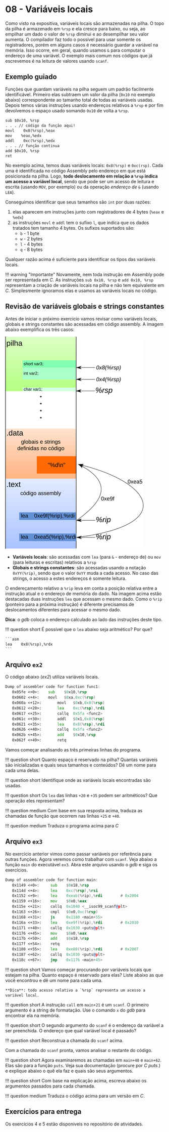 # 08 - Variáveis locais

Como visto na expositiva, variáveis locais são armazenadas na pilha. O topo da pilha é armazenado em `%rsp` e ela cresce para baixo, ou seja, ao empilhar um dado o valor de `%rsp` diminui e ao desempilhar seu valor aumenta. O compilador faz todo o possível para usar somente os registradores, porém em alguns casos é necessário guardar a variável na memória. Isso ocorre, em geral, quando usamos `&` para computar o endereço de uma variável. O exemplo mais comum nos códigos que já escrevemos é na leitura de valores usando `scanf`.

## Exemplo guiado

Funções que guardam variáveis na pilha seguem um padrão facilmente identificável. Primeiro elas subtraem um valor da pilha (`0x10` no exemplo abaixo) correspondente ao tamanho total de todas as variáveis usadas. Depois temos várias instruções usando endereços relativos a `%rsp` e por fim devolvemos o espaço usado somando `0x10` de volta a `%rsp`.

~~~{asm}
sub $0x10, %rsp
. . . // código da função aqui!
movl    0x8(%rsp),%eax
mov    %eax,%edx
addl    0xc(%rsp),%edx
. . . // função continua
add $0x10, %rsp
ret
~~~

No exemplo acima, temos duas variáveis locais: `0x8(%rsp)` e `0xc(rsp)`. Cada uma é identificada no código Assembly pelo endereço em que está posicionada na pilha. Logo, **todo deslocamento em relação a `%rsp` indica um acesso a variável local**, sendo que pode ser um acesso de leitura e escrita (usando `MOV`, por exemplo) ou da operação *endereço de* `&` (usando `LEA`).

Conseguimos identificar que seus tamanhos são `int` por duas razões:

1. elas aparecem em instruções junto com registradores de 4 bytes (`%eax` e `%edx`)
1. as instruções `movl` e `addl` tem o sufixo `l`, que indica que os dados tratados tem tamanho 4 bytes. Os sufixos suportados são: 
    * `b` - 1 byte
    * `w` - 2 bytes
    * `l` - 4 bytes
    * `q` - 8 bytes 
    
Qualquer razão acima é suficiente para identificar os tipos das variáveis locais.

!!! warning "Importante"
    Novamente, nem toda instrução em Assembly pode ser representada em *C*. As instruções `sub 0x10, %rsp` e `add 0x10, %rsp` representam a criação de variáveis locais na pilha e não tem equivalente em *C*. Simplesmente ignoramos elas e usamos as variáveis locais no código.

## Revisão de variáveis globais e strings constantes

Antes de iniciar o próximo exercício vamos revisar como variáveis locais, globais e strings constantes são acessadas em código assembly. A imagem abaixo exemplifica os três casos:

![Organização das variáveis locais, globais e strings constantes na memória](pilha-rip.png)

* **Variáveis locais**: são acessadas com `lea` (para `&` - endereço de) ou `mov` (para leituras e escritas) relativos a `%rsp`
* **Globais e strings constantes**: são acessadas usando a notação `0xYY(%rip)`, sendo que o valor `0xYY` muda a cada acesso. No caso das strings, o acesso a estes endereços é somente leitura.

O endereçamento relativo a `%rip` leva em conta a posição relativa entre a instrução atual e o endereço de memória do dado. Na imagem acima estão destacadas duas instruções `lea` que acessam o mesmo dado. Como o `%rip` (ponteiro para a próxima instrução) é diferente precisamos de deslocamentos diferentes para acessar o mesmo dado. 

**Dica**: o *gdb* coloca o endereço calculado ao lado das instruções deste tipo.

!!! question short
    É possível que o `lea` abaixo seja aritmético? Por que?

    ```asm
    lea    0x8(%rsp),%rdx
    ```

## Arquivo `ex2`

O código abaixo (*ex2*) utiliza variáveis locais.

```asm
Dump of assembler code for function func1:
   0x05fe <+0>:	   sub    $0x10,%rsp
   0x0602 <+4>:	   movl   $0xa,0xc(%rsp)
   0x060a <+12>:	   movl   $0xb,0x8(%rsp)
   0x0612 <+20>:	   lea    0xc(%rsp),%rdi
   0x0617 <+25>:	   callq  0x5fa <func2>
   0x061c <+30>:	   addl   $0x1,0x8(%rsp)
   0x0621 <+35>:	   lea    0x8(%rsp),%rdi
   0x0626 <+40>:	   callq  0x5fa <func2>
   0x062b <+45>:	   add    $0x10,%rsp
   0x062f <+49>:	   retq   

```

Vamos começar analisando as três primeiras linhas do programa. 

!!! question short
    Quanto espaço é reservado na pilha? Quantas variáveis são inicializadas e quais seus tamanhos e conteúdos? Dê um nome para cada uma delas.


!!! question short
    Identifique onde as variáveis locais encontradas são usadas.

!!! question short
    Os `lea` das linhas `+20` e `+35` podem ser aritméticos? Que operação eles representam?

!!! question medium
    Com base em sua resposta acima, traduza as chamadas de função que ocorrem nas linhas `+25` e `+40`.

!!! question medium
    Traduza o programa acima para *C* 

## Arquivo `ex3`

No exercício anterior vimos como passar variáveis por referência para outras funções. Agora veremos como trabalhar com `scanf`. Veja abaixo a função `main` do executável `ex3`. Abra este arquivo usando o *gdb* e siga os exercícios.

```asm
Dump of assembler code for function main:
   0x1149 <+0>:     sub    $0x18,%rsp
   0x114d <+4>:     lea    0xc(%rsp),%rsi
   0x1152 <+9>:     lea    0xeab(%rip),%rdi        # 0x2004
   0x1159 <+16>:    mov    $0x0,%eax
   0x115e <+21>:    callq  0x1040 <__isoc99_scanf@plt>
   0x1163 <+26>:    cmpl   $0x0,0xc(%rsp)
   0x1168 <+31>:    js     0x1180 <main+55>
   0x116a <+33>:    lea    0xe9f(%rip),%rdi        # 0x2010
   0x1171 <+40>:    callq  0x1030 <puts@plt>
   0x1176 <+45>:    mov    $0x0,%eax
   0x117b <+50>:    add    $0x18,%rsp
   0x117f <+54>:    retq
   0x1180 <+55>:    lea    0xe80(%rip),%rdi        # 0x2007
   0x1187 <+62>:    callq  0x1030 <puts@plt>
   0x118c <+67>:    jmp    0x1176 <main+45>
```

!!! question short
    Vamos começar procurando por variáveis locais que estejam na pilha. Quanto espaço é reservado para elas? Liste abaixo as que você encontrou e dê um nome para cada uma. 
   
    **Dica**: todo acesso relativo a `%rsp` representa um acesso a variável local.

!!! question short
    A instrução `call` em `main+21` é um `scanf`. O primeiro argumento é a string de formatação. Use o comando `x` do *gdb* para encontrar ela na memória.

!!! question short
    O segundo argumento do `scanf` é o endereço da variável a ser preenchida. O endereço que qual variável local é passado?

!!! question short
    Reconstrua a chamada do `scanf` acima.

Com a chamada do `scanf` pronta, vamos analisar o restante do código.

!!! question short
    Agora examinaremos as chamadas em `main+40` e `main+62`. Elas são para a função `puts`. Veja sua documentação (procure por *C puts*.) e explique abaixo o quê ela faz e quais são seus argumentos.

!!! question short
    Com base na explicação acima, escreva abaixo os argumentos passados para cada chamada.

!!! question medium
    Traduza o código acima para um versão em *C*.

## Exercícios para entrega

Os exercícios 4 e 5 estão disponíveis no repositório de atividades. 
